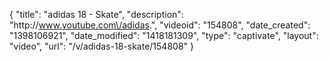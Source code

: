 {
    "title": "adidas 18 - Skate",
    "description": "http:\/\/www.youtube.com\/adidas.",
    "videoid": "154808",
    "date_created": "1398106921",
    "date_modified": "1418181309",
    "type": "captivate",
    "layout": "video",
    "url": "\/v\/adidas-18-skate\/154808"
}